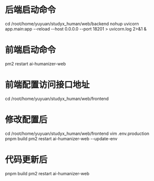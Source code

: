 # 后端启动命令
cd /root/home/yuyuan/studyx_human/web/backend
nohup uvicorn app.main:app --reload --host 0.0.0.0 --port 18201 > uvicorn.log 2>&1 &

# 前端启动命令
pm2 restart ai-humanizer-web

# 前端配置访问接口地址
cd /root/home/yuyuan/studyx_human/web/frontend
# 修改配置后
cd /root/home/yuyuan/studyx_human/web/frontend
vim .env.production
pnpm build
pm2 restart ai-humanizer-web --update-env

# 代码更新后
pnpm build
pm2 restart ai-humanizer-web 